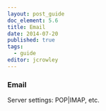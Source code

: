 ```yaml
---
layout: post_guide
doc_element: 5.6
title: Email
date: 2014-07-20
published: true 
tags:
  - guide
editor: jcrowley
---
```


### Email
Server settings: POP|IMAP, etc.


